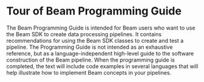 # Tour of Beam Programming Guide

The Beam Programming Guide is intended for Beam users who want to use the Beam SDK to create data processing pipelines. It contains recommendations for using the Beam SDK classes to create and test a pipeline. The Programming Guide is not intended as an exhaustive reference, but as a language-independent high-level guide to the software construction of the Beam pipeline. When the programming guide is completed, the text will include code examples in several languages that will help illustrate how to implement Beam concepts in your pipelines.